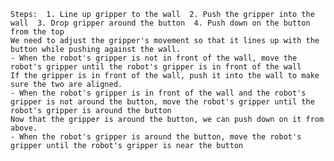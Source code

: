 
    Steps:  1. Line up gripper to the wall  2. Push the gripper into the wall  3. Drop gripper around the button  4. Push down on the button from the top
    We need to adjust the gripper's movement so that it lines up with the button while pushing against the wall.
    - When the robot's gripper is not in front of the wall, move the robot's gripper until the robot's gripper is in front of the wall
    If the gripper is in front of the wall, push it into the wall to make sure the two are aligned.
    - When the robot's gripper is in front of the wall and the robot's gripper is not around the button, move the robot's gripper until the robot's gripper is around the button
    Now that the gripper is around the button, we can push down on it from above.
    - When the robot's gripper is around the button, move the robot's gripper until the robot's gripper is near the button